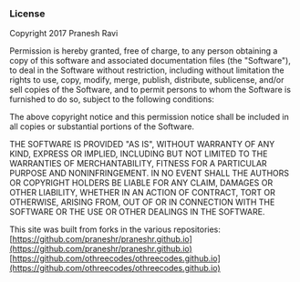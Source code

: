 
### License
Copyright 2017 Pranesh Ravi

Permission is hereby granted, free of charge, to any person obtaining a copy of this software and associated documentation files (the "Software"), to deal in the Software without restriction, including without limitation the rights to use, copy, modify, merge, publish, distribute, sublicense, and/or sell copies of the Software, and to permit persons to whom the Software is furnished to do so, subject to the following conditions:

The above copyright notice and this permission notice shall be included in all copies or substantial portions of the Software.

THE SOFTWARE IS PROVIDED "AS IS", WITHOUT WARRANTY OF ANY KIND, EXPRESS OR IMPLIED, INCLUDING BUT NOT LIMITED TO THE WARRANTIES OF MERCHANTABILITY, FITNESS FOR A PARTICULAR PURPOSE AND NONINFRINGEMENT. IN NO EVENT SHALL THE AUTHORS OR COPYRIGHT HOLDERS BE LIABLE FOR ANY CLAIM, DAMAGES OR OTHER LIABILITY, WHETHER IN AN ACTION OF CONTRACT, TORT OR OTHERWISE, ARISING FROM, OUT OF OR IN CONNECTION WITH THE SOFTWARE OR THE USE OR OTHER DEALINGS IN THE SOFTWARE.

This site was built from forks in the various repositories:
[https://github.com/praneshr/praneshr.github.io](https://github.com/praneshr/praneshr.github.io)
[https://github.com/othreecodes/othreecodes.github.io](https://github.com/othreecodes/othreecodes.github.io)